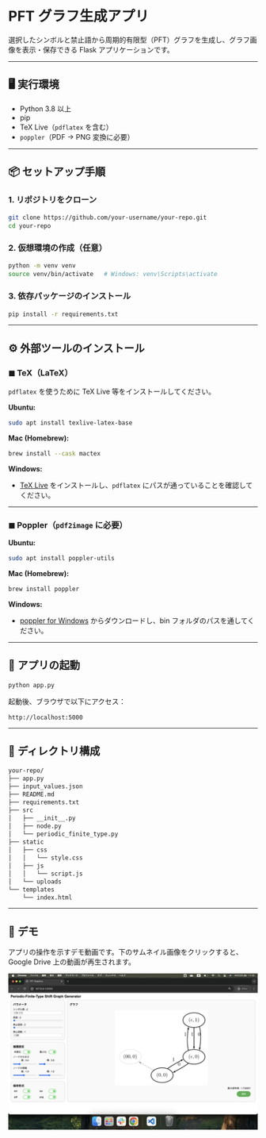 # PFT グラフ生成アプリ

選択したシンボルと禁止語から周期的有限型（PFT）グラフを生成し、グラフ画像を表示・保存できる Flask アプリケーションです。

---

## 🖥️ 実行環境

- Python 3.8 以上
- pip
- TeX Live（`pdflatex` を含む）
- `poppler`（PDF → PNG 変換に必要）

---

## 📦 セットアップ手順

### 1. リポジトリをクローン

```bash
git clone https://github.com/your-username/your-repo.git
cd your-repo
```

### 2. 仮想環境の作成（任意）

```bash
python -m venv venv
source venv/bin/activate   # Windows: venv\Scripts\activate
```

### 3. 依存パッケージのインストール

```bash
pip install -r requirements.txt
```

---

## ⚙️ 外部ツールのインストール

### ◼ TeX（LaTeX）

`pdflatex` を使うために TeX Live 等をインストールしてください。

**Ubuntu:**
```bash
sudo apt install texlive-latex-base
```

**Mac (Homebrew):**
```bash
brew install --cask mactex
```

**Windows:**

- [TeX Live](https://www.tug.org/texlive/) をインストールし、`pdflatex` にパスが通っていることを確認してください。

---

### ◼ Poppler（`pdf2image` に必要）

**Ubuntu:**
```bash
sudo apt install poppler-utils
```

**Mac (Homebrew):**
```bash
brew install poppler
```

**Windows:**

- [poppler for Windows](http://blog.alivate.com.au/poppler-windows/) からダウンロードし、bin フォルダのパスを通してください。

---

## 🚀 アプリの起動

```bash
python app.py
```

起動後、ブラウザで以下にアクセス：

```
http://localhost:5000
```

---

## 📂 ディレクトリ構成

```
your-repo/
├── app.py
├── input_values.json
├── README.md
├── requirements.txt
├── src
│   ├── __init__.py
│   ├── node.py
│   └── periodic_finite_type.py
├── static
│   ├── css
│   │   └── style.css
│   ├── js
│   │   └── script.js
│   └── uploads
└── templates
    └── index.html
```

---

## 📸 デモ

アプリの操作を示すデモ動画です。下のサムネイル画像をクリックすると、Google Drive 上の動画が再生されます。

<p align="center">
  <a href="https://drive.google.com/file/d/13ndHajAB62s-EdyCwBWWqwqzT4KsHJ6U/view?usp=drive_link" target="_blank">
    <img src="docs/demo.png" alt="デモ動画" width="600">
  </a>
</p>
